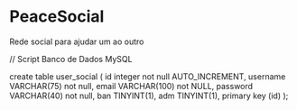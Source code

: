 # PeaceSocial
Rede social para ajudar um ao outro

// Script Banco de Dados MySQL

create table user_social
(
	id integer not null AUTO_INCREMENT,
	username VARCHAR(75) not null,
	email VARCHAR(100) not NULL,
	password VARCHAR(40) not null,
	ban TINYINT(1),
	adm TINYINT(1),
	primary key (id)
);
